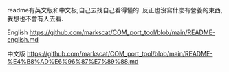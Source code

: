 readme有英文版和中文板;自己去找自己看得懂的.
反正也沒寫什麼有營養的東西,我想也不會有人去看.

English
https://github.com/markscat/COM_port_tool/blob/main/README-english.md

中文版
https://github.com/markscat/COM_port_tool/blob/main/README-%E4%B8%AD%E6%96%87%E7%89%88.md
